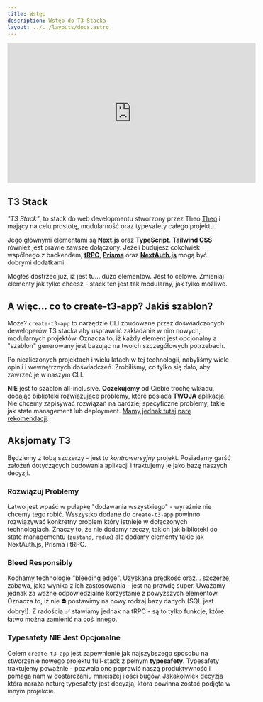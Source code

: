 ```yaml
---
title: Wstęp
description: Wstęp do T3 Stacka
layout: ../../layouts/docs.astro
---
```


<div class="embed">
<iframe width="560" height="315" src="https://www.youtube.com/embed/PbjHxIuHduU" title="The best stack for your next project" frameborder="0" allow="accelerometer; autoplay; clipboard-write; encrypted-media; gyroscope; picture-in-picture" allowfullscreen></iframe>
</div>

## T3 Stack

_"T3 Stack"_, to stack do web developmentu stworzony przez Theo [Theo](https://twitter.com/t3dotgg) i mający na celu prostotę, modularność oraz typesafety całego projektu.

Jego głównymi elementami są [**Next.js**](https://nextjs.org/) oraz [**TypeScript**](https://typescriptlang.org/). [**Tailwind CSS**](https://tailwindcss.com/) również jest prawie zawsze dołączony. Jeżeli budujesz cokolwiek wspólnego z backendem, [**tRPC**](https://trpc.io/), [**Prisma**](https://prisma.io/) oraz [**NextAuth.js**](https://next-auth.js.org/) mogą być dobrymi dodatkami.

Mogłeś dostrzec już, iż jest tu... dużo elementów. Jest to celowe. Zmieniaj elementy jak tylko chcesz - stack ten jest tak modularny, jak tylko możliwe.

## A więc... co to create-t3-app? Jakiś szablon?

Może? `create-t3-app` to narzędzie CLI zbudowane przez doświadczonych deweloperów T3 stacka aby usprawnić zakładanie w nim nowych, modularnych projektów. Oznacza to, iż każdy element jest opcjonalny a "szablon" generowany jest bazując na twoich szczegółowych potrzebach.

Po niezliczonych projektach i wielu latach w tej technologii, nabyliśmy wiele opinii i wewnętrznych doświadczeń. Zrobiliśmy, co tylko się dało, aby zawrzeć je w naszym CLI.

**NIE** jest to szablon all-inclusive. **Oczekujemy** od Ciebie trochę wkładu, dodając biblioteki rozwiązujące problemy, które posiada **TWOJA** aplikacja. Nie chcemy zapisywać rozwiązań na bardziej specyficzne problemy, takie jak state management lub deployment. [Mamy jednak tutaj parę rekomendacji](/pl/other-recs).

## Aksjomaty T3

Będziemy z tobą szczerzy - jest to _kontrowersyjny_ projekt. Posiadamy garść założeń dotyczących budowania aplikacji i traktujemy je jako bazę naszych decyzji.

### Rozwiązuj Problemy

Łatwo jest wpaść w pułapkę "dodawania wszystkiego" - wyraźnie nie chcemy tego robić. Wsszystko dodane do `create-t3-app` powinno rozwiązywać konkretny problem który istnieje w dołączonych technologiach. Znaczy to, że nie dodamy rzeczy, takich jak biblioteki do state managementu (`zustand`, `redux`) ale dodamy elementy takie jak NextAuth.js, Prisma i tRPC.

### Bleed Responsibly

Kochamy technologie "bleeding edge". Uzyskana prędkość oraz... szczerze, zabawa, jaka wynika z ich zastosowania - jest na prawdę super. Uważamy jednak za ważne odpowiedzialne korzystanie z powyższych elementów. Oznacza to, iż nie ⛔️ postawimy na nowy rodzaj bazy danych (SQL jest dobry!). Z radością ✅ stawiamy jednak na tRPC - są to tylko funkcje, które łatwo można zamienić na coś innego.

### Typesafety NIE Jest Opcjonalne

Celem `create-t3-app` jest zapewnienie jak najszybszego sposobu na stworzenie nowego projektu full-stack z pełnym **typesafety**. Typesafety traktujemy poważnie - pozwala ono poprawić naszą produktywność i pomaga nam w dostarczaniu mniejszej ilości bugów. Jakakolwiek decyzja która naraża naturę typesafety jest decyzją, która powinna zostać podjęta w innym projekcie.
